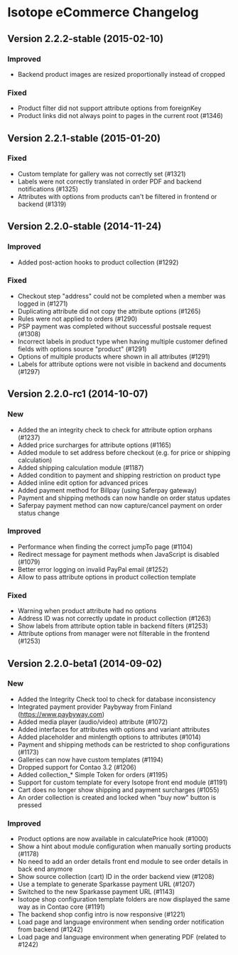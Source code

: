 Isotope eCommerce Changelog
===========================

Version 2.2.2-stable (2015-02-10)
---------------------------------

### Improved
- Backend product images are resized proportionally instead of cropped

### Fixed
- Product filter did not support attribute options from foreignKey
- Product links did not always point to pages in the current root (#1346)


Version 2.2.1-stable (2015-01-20)
---------------------------------

### Fixed
- Custom template for gallery was not correctly set (#1321)
- Labels were not correctly translated in order PDF and backend notifications (#1325)
- Attributes with options from products can't be filtered in frontend or backend (#1319)


Version 2.2.0-stable (2014-11-24)
---------------------------------

### Improved
- Added post-action hooks to product collection (#1292)

### Fixed
- Checkout step "address" could not be completed when a member was logged in (#1271)
- Duplicating attribute did not copy the attribute options (#1265)
- Rules were not applied to orders (#1290)
- PSP payment was completed without successful postsale request (#1308)
- Incorrect labels in product type when having multiple customer defined fields with options source "product" (#1291)
- Options of multiple products where shown in all attributes (#1291)
- Labels for attribute options were not visible in backend and documents (#1297)


Version 2.2.0-rc1 (2014-10-07)
--------------------------------

### New
- Added the an integrity check to check for attribute option orphans (#1237)
- Added price surcharges for attribute options (#1165)
- Added module to set address before checkout (e.g. for price or shipping calculation)
- Added shipping calculation module (#1187)
- Added condition to payment and shipping restriction on product type
- Added inline edit option for advanced prices
- Added payment method for Billpay (using Saferpay gateway)
- Payment and shipping methods can now handle on order status updates
- Saferpay payment method can now capture/cancel payment on order status change

### Improved
- Performance when finding the correct jumpTo page (#1104)
- Redirect message for payment methods when JavaScript is disabled (#1079)
- Better error logging on invalid PayPal email (#1252)
- Allow to pass attribute options in product collection template

### Fixed
- Warning when product attribute had no options
- Address ID was not correctly update in product collection (#1263)
- Show labels from attribute option table in backend filters (#1253)
- Attribute options from manager were not filterable in the frontend (#1253)


Version 2.2.0-beta1 (2014-09-02)
--------------------------------

### New
- Added the Integrity Check tool to check for database inconsistency
- Integrated payment provider Paybyway from Finland (https://www.paybyway.com)
- Added media player (audio/video) attribute (#1072)
- Added interfaces for attributes with options and variant attributes
- Added placeholder and minlength options to attributes (#1014)
- Payment and shipping methods can be restricted to shop configurations (#1173)
- Galleries can now have custom templates (#1194)
- Dropped support for Contao 3.2 (#1206)
- Added collection_* Simple Token for orders (#1195)
- Support for custom template for every Isotope front end module (#1191)
- Cart does no longer show shipping and payment surcharges (#1055)
- An order collection is created and locked when "buy now" button is pressed

### Improved
- Product options are now available in calculatePrice hook (#1000)
- Show a hint about module configuration when manually sorting products (#1178)
- No need to add an order details front end module to see order details in back end anymore
- Show source collection (cart) ID in the order backend view (#1208)
- Use a template to generate Sparkasse payment URL (#1207)
- Switched to the new Sparkasse payment URL (#1143)
- Isotope shop configuration template folders are now displayed the same way as in Contao core (#1191)
- The backend shop config intro is now responsive (#1221)
- Load page and language environment when sending order notification from backend (#1242)
- Load page and language environment when generating PDF (related to #1242)